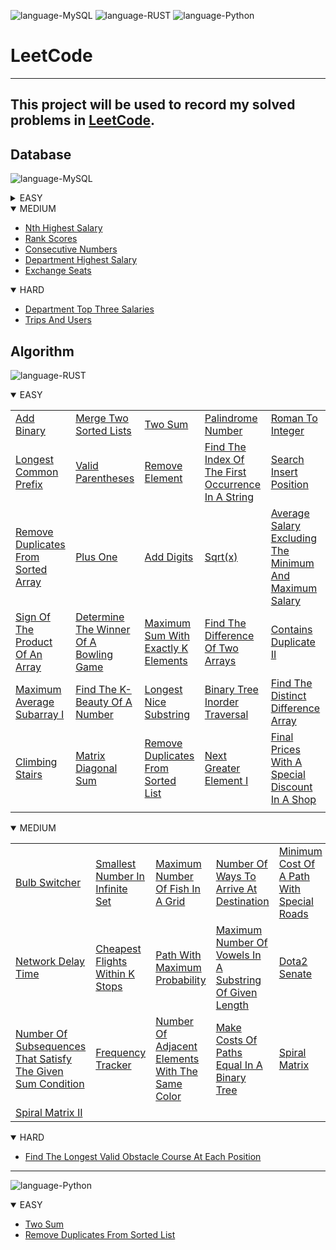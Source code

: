 ![language-MySQL](https://img.shields.io/badge/%20-MySQL-%23e89533?style=for-the-badge&logo=MYSQL)
![language-RUST](https://img.shields.io/badge/%20-RUST-8d4004?style=for-the-badge&logo=RUST)
![language-Python](https://img.shields.io/badge/%20-Python-ffd43b?style=for-the-badge&logo=PYTHON)
# LeetCode
---
This project will be used to record my solved problems in [LeetCode](https://leetcode.com).
---

## Database

![language-MySQL](https://img.shields.io/badge/%20-MySQL-%23e89533?style=for-the-badge&logo=MYSQL)

<details>
<summary>EASY</summary>

||||||
| :- | :- | :- | :- | :- |
|[Combine Two Tables](Databases/Easy/CombineTwoTables.md)|[Second Highest Salary](Databases/Easy/SecondHighestSalary.md)|[Employees Earning More Than Their Managers](Databases/Easy/EmployeesEarningMoreThanTheirManagers.md)|[Delete Duplicate Emails](Databases/Easy/DeleteDuplicateEmails.md)|[Duplicate Emails](Databases/Easy/DuplicateEmails.md)|
|[Customers Who Never Order](Databases/Easy/CustomersWhoNeverOrder.md)|[Big Countries](Databases/Easy/BigCountries.md)|[Classes More Than 5 Students](Databases/Easy/ClassesMoreThan5Students.md)|[Not Boring Movies](Databases/Easy/NotBoringMovies.md)|[Swap Salary](Databases/Easy/SwapSalary.md)
|[Reformat Department Table](Databases/Easy/ReformatDepartmentTable.md)|[Rising Temperature](Databases/Easy/RisingTemperature.md)|[Find Customer Referee](Databases/Easy/FindCustomerReferee.md)|[Customer Placing The Largest Number Of Orders](Databases/Easy/CustomerPlacingTheLargestNumberOfOrders.md)|[Sales Person](Databases/Easy/SalesPerson.md)|
|[Actors And Directors Who Cooperated At Least Three Times](Databases/Easy/ActorsAndDirectorsWhoCooperatedAtLeastThreeTimes.md)|[Sales Analysis III](Databases/Easy/SalesAnalysisIII.md)|[Game Play Analysis I](Databases/Easy/GamePlayAnalysisI.md)|[User Activity For The Past 30 Days I](Databases/Easy/UserActivityForThePast30DaysI.md)|[Article Views I](Databases/Easy/ArticleViewsI.md)|
|[Top Travellers](Databases/Easy/TopTravellers.md)|[Group Sold Products By The Date](Databases/Easy/GroupSoldProductsByTheDate.md)|[Patients With A Condition](Databases/Easy/PatientsWithACondition.md)|[Customer Who Visited But Did Not Make Any Transactions](Databases/Easy/CustomerWhoVisitedButDidNotMakeAnyTransactions.md)|[Bank Account Summary II](Databases/Easy/BankAccountSummaryII.md)|
|[Triangle Judgement](Databases/Easy/TriangleJudgement.md)|[Employee Bonus](Databases/Easy/EmployeeBonus.md)|[Biggest Single Number](Databases/Easy/BiggestSingleNumber.md)|[Product Sales Analysis I](Databases/Easy/ProductSalesAnalysisI.md)|[Project Employees I](Databases/Easy/ProjectEmployeesI.md)|
|[Queries Quality And Percentage](Databases/Easy/QueriesQualityAndPercentage.md)|[Average Selling Price](Databases/Easy/AverageSellingPrice.md)|[Students And Examinations](Databases/Easy/StudentsAndExaminations.md)|[List The Products Ordered In A Period](Databases/Easy/ListTheProductsOrderedInAPeriod.md)|[Replace Employee ID With The Unique Identifier](Databases/Easy/ReplaceEmployeeIDWithTheUniqueIdentifier.md)|
|[Find Users With Valid EMails](Databases/Easy/FindUsersWithValidEMails.md)|[Percentage Of Users Attended A Contest](Databases/Easy/PercentageOfUsersAttendedAContest.md)|[Average Time Of Process Per Machine](Databases/Easy/AverageTimeOfProcessPerMachine.md)|[Fix Names In A Table](Databases/Easy/FixNamesInATable.md)|[Invalid Tweets](Databases/Easy/InvalidTweets.md)|
|[Daily Leads And Partners](Databases/Easy/DailyLeadsAndPartners.md)|[Find Followers Count](Databases/Easy/FindFollowersCount.md)|[The Number Of Employees Which Report To Each Employee](Databases/Easy/TheNumberOfEmployeesWhichReportToEachEmployee.md)|[Find Total Time Spent By Each Employee](Databases/Easy/FindTotalTimeSpentByEachEmployee.md)|[Recyclable And Low Fat Products](Databases/Easy/RecyclableAndLowFatProducts.md)|
|[Primary Department For Each Employee](Databases/Easy/PrimaryDepartmentForEachEmployee.md)|[Rearrange Products Table](Databases/Easy/RearrangeProductsTable.md)|[Calculate Special Bonus](Databases/Easy/CalculateSpecialBonus.md)|||

</details>

<details open>
<summary>MEDIUM</summary>

- [Nth Highest Salary](Databases/Medium/NthHighestSalary.md)
- [Rank Scores](Databases/Medium/RankScores.md)
- [Consecutive Numbers](Databases/Medium/ConsecutiveNumbers.md)
- [Department Highest Salary](Databases/Medium/DepartmentHighestSalary.md)
- [Exchange Seats](Databases/Medium/ExchangeSeats.md)

</details>

<details open>
<summary>HARD</summary>

- [Department Top Three Salaries](Databases/Hard/DepartmentTopThreeSalaries.md)
- [Trips And Users](Databases/Hard/TripsAndUsers.md)

</details>

## Algorithm

![language-RUST](https://img.shields.io/badge/%20-RUST-8d4004?style=for-the-badge&logo=RUST)

<details open>
<summary>EASY</summary>

||||||
| :- | :- | :- | :- | :- |
|[Add Binary](Algorithms/Rust/Easy/AddBinary.md)|[Merge Two Sorted Lists](Algorithms/Rust/Easy/MergeTwoSortedLists.md)|[Two Sum](Algorithms/Rust/Easy/TwoSum.md)|[Palindrome Number](Algorithms/Rust/Easy/PalindromeNumber.md)|[Roman To Integer](Algorithms/Rust/Easy/RomanToInteger.md)|
|[Longest Common Prefix](Algorithms/Rust/Easy/LongestCommonPrefix.md)|[Valid Parentheses](Algorithms/Rust/Easy/ValidParentheses.md)|[Remove Element](Algorithms/Rust/Easy/RemoveElement.md)|[Find The Index Of The First Occurrence In A String](Algorithms/Rust/Easy/FindTheIndexOfTheFirstOccurrenceInAString.md)|[Search Insert Position](Algorithms/Rust/Easy/SearchInsertPosition.md)|
|[Remove Duplicates From Sorted Array](Algorithms/Rust/Easy/RemoveDuplicatesFromSortedArray.md)|[Plus One](Algorithms/Rust/Easy/PlusOne.md)|[Add Digits](Algorithms/Rust/Easy/AddDigits.md)|[Sqrt(x)](Algorithms/Rust/Easy/Sqrt(x).md)|[Average Salary Excluding The Minimum And Maximum Salary](Algorithms/Rust/Easy/AverageSalaryExcludingTheMinimumAndMaximumSalary.md)|
|[Sign Of The Product Of An Array](Algorithms/Rust/Easy/SignOfTheProductOfAnArray.md)|[Determine The Winner Of A Bowling Game](Algorithms/Rust/Easy/DetermineTheWinnerOfABowlingGame.md)|[Maximum Sum With Exactly K Elements](Algorithms/Rust/Easy/MaximumSumWithExactlyKElements.md)|[Find The Difference Of Two Arrays](Algorithms/Rust/Easy/FindTheDifferenceOfTwoArrays.md)|[Contains Duplicate II](Algorithms/Rust/Easy/ContainsDuplicateII.md)|
|[Maximum Average Subarray I](Algorithms/Rust/Easy/MaximumAverageSubarrayI.md)|[Find The K-Beauty Of A Number](Algorithms/Rust/Easy/FindTheKBeautyOfANumber.md)|[Longest Nice Substring](Algorithms/Rust/Easy/LongestNiceSubstring.md)|[Binary Tree Inorder Traversal](Algorithms/Rust/Easy/BinaryTreeInorderTraversal.md)|[Find The Distinct Difference Array](Algorithms/Rust/Easy/FindTheDistinctDifferenceArray.md)|
|[Climbing Stairs](Algorithms/Rust/Easy/ClimbingStairs.md)|[Matrix Diagonal Sum](Algorithms/Rust/Easy/MatrixDiagonalSum.md)|[Remove Duplicates From Sorted List](Algorithms/Rust/Easy/RemoveDuplicatesFromSortedList.md)|[Next Greater Element I](Algorithms/Rust/Easy/NextGreaterElementI.md)|[Final Prices With A Special Discount In A Shop](Algorithms/Rust/Easy/FinalPricesWithASpecialDiscountInAShop.md)|
||||||

</details>

<details open>
<summary>MEDIUM</summary>

||||||
| :- | :- | :- | :- | :- |
|[Bulb Switcher](Algorithms/Rust/Medium/BulbSwitcher.md)|[Smallest Number In Infinite Set](Algorithms/Rust/Medium/SmallestNumberInInfiniteSet.md)|[Maximum Number Of Fish In A Grid](Algorithms/Rust/Medium/MaximumNumberOfFishInAGrid.md)|[Number Of Ways To Arrive At Destination](Algorithms/Rust/Medium/NumberOfWaysToArriveAtDestination.md)|[Minimum Cost Of A Path With Special Roads](Algorithms/Rust/Medium/MinimumCostOfAPathWithSpecialRoads.md)|
|[Network Delay Time](Algorithms/Rust/Medium/NetworkDelayTime.md)|[Cheapest Flights Within K Stops](Algorithms/Rust/Medium/CheapestFlightsWithinKStops.md)|[Path With Maximum Probability](Algorithms/Rust/Medium/PathWithMaximumProbability.md)|[Maximum Number Of Vowels In A Substring Of Given Length](Algorithms/Rust/Medium/MaximumNumberOfVowelsInASubstringOfGivenLength.md)|[Dota2 Senate](Algorithms/Rust/Medium/Dota2Senate.md)|
|[Number Of Subsequences That Satisfy The Given Sum Condition](Algorithms/Rust/Medium/NumberOfSubsequencesThatSatisfyTheGivenSumCondition.md)|[Frequency Tracker](Algorithms/Rust/Medium/FrequencyTracker.md)|[Number Of Adjacent Elements With The Same Color](Algorithms/Rust/Medium/NumberOfAdjacentElementsWithTheSameColor.md)|[Make Costs Of Paths Equal In A Binary Tree](Algorithms/Rust/Medium/MakeCostsOfPathsEqualInABinaryTree.md)|[Spiral Matrix](Algorithms/Rust/Medium/SpiralMatrix.md)|
|[Spiral Matrix II](Algorithms/Rust/Medium/SpiralMatrixII.md)|||||

</details>

<details open>
<summary>HARD</summary>

- [Find The Longest Valid Obstacle Course At Each Position](Algorithms/Rust/Hard/FindTheLongestValidObstacleCourseAtEachPosition.md)

</details>

---

![language-Python](https://img.shields.io/badge/%20-Python-ffd43b?style=for-the-badge&logo=PYTHON)

<details open>
<summary>EASY</summary>

- [Two Sum](Algorithms/Python3/Easy/TwoSum.md)
- [Remove Duplicates From Sorted List](Algorithms/Python3/Easy/RemoveDuplicatesFromSortedList.md)

</details>
